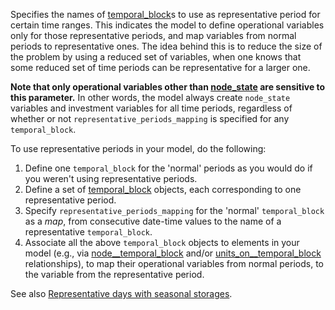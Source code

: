 Specifies the names of [temporal\_block](@ref)s to use as representative period for certain time ranges.
This indicates the model to define operational variables only for those representative periods,
and map variables from normal periods to representative ones.
The idea behind this is to reduce the size of the problem by using a reduced set of variables,
when one knows that some reduced set of time periods can be representative for a larger one.

**Note that only operational variables other than [node\_state](@ref) are sensitive to this parameter.**
In other words, the model always create `node_state` variables and investment variables for all
time periods, regardless of whether or not `representative_periods_mapping` is specified for any
`temporal_block`.

To use representative periods in your model, do the following:

1. Define one `temporal_block` for the 'normal' periods as you would do if you weren't
   using representative periods.
2. Define a set of [temporal\_block](@ref) objects, each corresponding to one representative period.
3. Specify `representative_periods_mapping` for the 'normal' `temporal_block` as a *map*,
   from consecutive date-time values to the name of a representative `temporal_block`.
4. Associate all the above `temporal_block` objects to elements in your model
   (e.g., via [node\_\_temporal\_block](@ref) and/or [units\_on\_\_temporal\_block](@ref) relationships),
   to map their operational variables from normal periods, to the variable from the representative period.
   
See also [Representative days with seasonal storages](@ref).